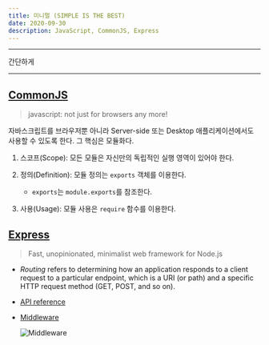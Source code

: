 ```yaml
---
title: 미니멀 (SIMPLE IS THE BEST)
date: 2020-09-30
description: JavaScript, CommonJS, Express
---
```


---

간단하게

---
## [CommonJS](http://www.commonjs.org/)

> javascript: not just for browsers any more!

자바스크립트를 브라우저뿐 아니라 Server-side 또는 Desktop 애플리케이션에서도 사용할 수 있도록 한다. 그 핵심은 모듈화다.

1. 스코프(Scope): 모든 모듈은 자신만의 독립적인 실행 영역이 있어야 한다.

2. 정의(Definition): 모듈 정의는 `exports` 객체를 이용한다.
   - `exports`는 `module.exports`를 참조한다.

3. 사용(Usage): 모듈 사용은 `require` 함수를 이용한다.

## [Express](https://expressjs.com/)

> Fast, unopinionated, minimalist web framework for Node.js 

- *Routing* refers to determining how an application responds to a client request to a particular endpoint, which is a URI (or path) and a specific HTTP request method (GET, POST, and so on).

- [API reference](https://expressjs.com/en/4x/api.html)

- [Middleware](https://expressjs.com/ko/resources/middleware.html)

  ![Middleware](/static/Middleware.png)

